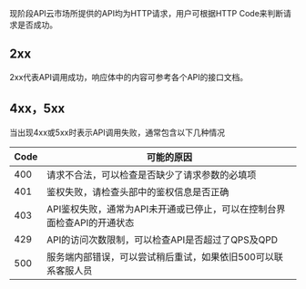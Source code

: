现阶段API云市场所提供的API均为HTTP请求，用户可根据HTTP Code来判断请求是否成功。

## 2xx

2xx代表API调用成功，响应体中的内容可参考各个API的接口文档。

## 4xx，5xx

当出现4xx或5xx时表示API调用失败，通常包含以下几种情况

| Code | 可能的原因                                                   |
| ---- | ------------------------------------------------------------ |
| 400  | 请求不合法，可以检查是否缺少了请求参数的必填项               |
| 401  | 鉴权失败，请检查头部中的鉴权信息是否正确                     |
| 403  | API鉴权失败，通常为API未开通或已停止，可以在控制台界面检查API的开通状态 |
| 429  | API的访问次数限制，可以检查API是否超过了QPS及QPD             |
| 500  | 服务端内部错误，可以尝试稍后重试，如果依旧500可以联系客服人员 |

